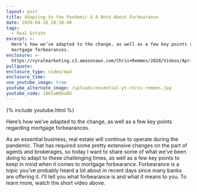 ```yaml
---
layout: post
title: Adapting to the Pandemic & A Note About Forbearance
date: 2020-04-28 20:38:40
tags:
  - Real Estate
excerpt: >-
  Here’s how we’ve adapted to the change, as well as a few key points regarding
  mortgage forbearances.
enclosure: >-
  https://vyralmarketing.s3.amazonaws.com/Chris+Remmes/2020/Videos/April/Adapting+to+the+Pandemic+%26+A+Note+About+Forbearance.mp4
pullquote:
enclosure_type: video/mp4
enclosure_time:
use_youtube_image: true
youtube_alternate_image: /uploads/essential-yt-chris-remmes.jpg
youtube_code: J0KIwWObuDU
---
```


{% include youtube.html %}

Here’s how we’ve adapted to the change, as well as a few key points regarding mortgage forbearances.

As an essential business, real estate will continue to operate during the pandemic. That has required some pretty extensive changes on the part of agents and brokerages, so today I want to share some of what we’ve been doing to adapt to these challenging times, as well as a few key points to keep in mind when it comes to mortgage forbearance. Forbearance is a topic you’ve probably heard a lot about in recent days since many banks are offering it. I’ll tell you what forbearance is and what it means to you. To learn more, watch the short video above.